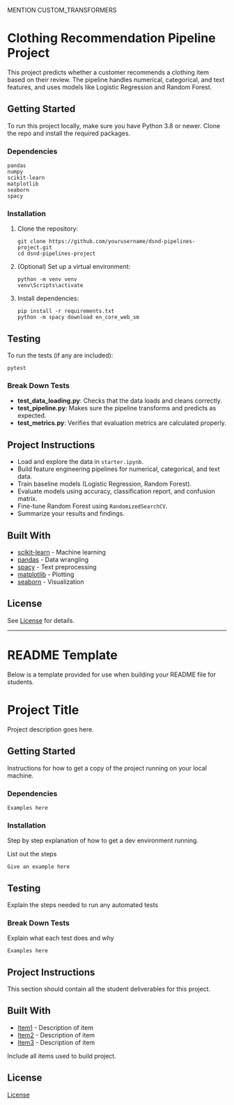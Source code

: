 
MENTION CUSTOM_TRANSFORMERS


# Clothing Recommendation Pipeline Project

This project predicts whether a customer recommends a clothing item based on their review. The pipeline handles numerical, categorical, and text features, and uses models like Logistic Regression and Random Forest.

## Getting Started

To run this project locally, make sure you have Python 3.8 or newer. Clone the repo and install the required packages.

### Dependencies

```
pandas
numpy
scikit-learn
matplotlib
seaborn
spacy
```

### Installation

1. Clone the repository:
    ```
    git clone https://github.com/yourusername/dsnd-pipelines-project.git
    cd dsnd-pipelines-project
    ```
2. (Optional) Set up a virtual environment:
    ```
    python -m venv venv
    venv\Scripts\activate
    ```
3. Install dependencies:
    ```
    pip install -r requirements.txt
    python -m spacy download en_core_web_sm
    ```

## Testing

To run the tests (if any are included):

```
pytest
```

### Break Down Tests

- **test_data_loading.py**: Checks that the data loads and cleans correctly.
- **test_pipeline.py**: Makes sure the pipeline transforms and predicts as expected.
- **test_metrics.py**: Verifies that evaluation metrics are calculated properly.

## Project Instructions

- Load and explore the data in `starter.ipynb`.
- Build feature engineering pipelines for numerical, categorical, and text data.
- Train baseline models (Logistic Regression, Random Forest).
- Evaluate models using accuracy, classification report, and confusion matrix.
- Fine-tune Random Forest using `RandomizedSearchCV`.
- Summarize your results and findings.

## Built With

* [scikit-learn](https://scikit-learn.org/) - Machine learning
* [pandas](https://pandas.pydata.org/) - Data wrangling
* [spacy](https://spacy.io/) - Text preprocessing
* [matplotlib](https://matplotlib.org/) - Plotting
* [seaborn](https://seaborn.pydata.org/) - Visualization

## License

See [License](LICENSE.txt) for details.

-----

# README Template

Below is a template provided for use when building your README file for students.

# Project Title

Project description goes here.

## Getting Started

Instructions for how to get a copy of the project running on your local machine.

### Dependencies

```
Examples here
```

### Installation

Step by step explanation of how to get a dev environment running.

List out the steps

```
Give an example here
```

## Testing

Explain the steps needed to run any automated tests

### Break Down Tests

Explain what each test does and why

```
Examples here
```

## Project Instructions

This section should contain all the student deliverables for this project.

## Built With

* [Item1](www.item1.com) - Description of item
* [Item2](www.item2.com) - Description of item
* [Item3](www.item3.com) - Description of item

Include all items used to build project.

## License

[License](LICENSE.txt)
